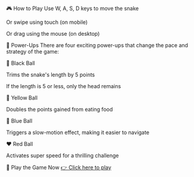 🎮 How to Play
Use W, A, S, D keys to move the snake

Or swipe using touch (on mobile)

Or drag using the mouse (on desktop)

🧪 Power-Ups
There are four exciting power-ups that change the pace and strategy of the game:

🖤 Black Ball

Trims the snake's length by 5 points

If the length is 5 or less, only the head remains

💛 Yellow Ball

Doubles the points gained from eating food

💙 Blue Ball

Triggers a slow-motion effect, making it easier to navigate

❤️ Red Ball

Activates super speed for a thrilling challenge

🔗 Play the Game Now
[👉 Click here to play](https://monu-shilla.itch.io/snakegame)
